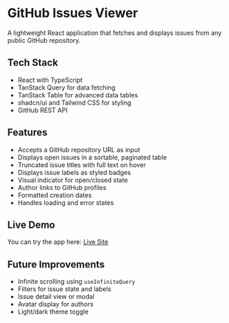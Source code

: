 # GitHub Issues Viewer

A lightweight React application that fetches and displays issues from any public GitHub repository.

## Tech Stack

- React with TypeScript
- TanStack Query for data fetching
- TanStack Table for advanced data tables
- shadcn/ui and Tailwind CSS for styling
- GitHub REST API

## Features

- Accepts a GitHub repository URL as input
- Displays open issues in a sortable, paginated table
- Truncated issue titles with full text on hover
- Displays issue labels as styled badges
- Visual indicator for open/closed state
- Author links to GitHub profiles
- Formatted creation dates
- Handles loading and error states

## Live Demo

You can try the app here: [Live Site](https://github-issue-viewer-ashy.vercel.app/)

## Future Improvements

- Infinite scrolling using `useInfiniteQuery`
- Filters for issue state and labels
- Issue detail view or modal
- Avatar display for authors
- Light/dark theme toggle
